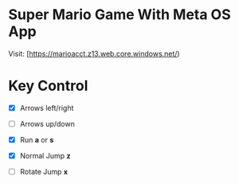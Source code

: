 # Super Mario Game With Meta OS App

Visit: [https://marioacct.z13.web.core.windows.net/)

# Key Control

  - [x] Arrows left/right
  - [ ] Arrows up/down
  - [x] Run **a** or **s**
  - [x] Normal Jump **z**
  - [ ] Rotate Jump **x**

